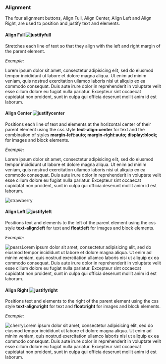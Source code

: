 ### **Alignment**

The four alignment buttons, Align Full, Align Center, Align Left and Align Right, are used to position and justify text and elements.

#### **Align Full** ![justifyfull](https://cdn.joomlacontenteditor.net/images/docs/editor/buttons/justifyfull.gif)

Stretches each line of text so that they align with the left and right margin of the parent element.

_Example:_

Lorem ipsum dolor sit amet, consectetur adipisicing elit, sed do eiusmod tempor incididunt ut labore et dolore magna aliqua. Ut enim ad minim veniam, quis nostrud exercitation ullamco laboris nisi ut aliquip ex ea commodo consequat. Duis aute irure dolor in reprehenderit in voluptate velit esse cillum dolore eu fugiat nulla pariatur. Excepteur sint occaecat cupidatat non proident, sunt in culpa qui officia deserunt mollit anim id est laborum.

#### **Align Center** ![justifycenter](https://cdn.joomlacontenteditor.net/images/docs/editor/buttons/justifycenter.gif)

Positions each line of text and elements at the horizontal center of their parent element using the css style **text-align:center** for text and the combination of styles **margin-left:auto; margin-right:auto; display:block;** for images and block elements.

_Example:_

Lorem ipsum dolor sit amet, consectetur adipisicing elit, sed do eiusmod tempor incididunt ut labore et dolore magna aliqua. Ut enim ad minim veniam, quis nostrud exercitation ullamco laboris nisi ut aliquip ex ea commodo consequat. Duis aute irure dolor in reprehenderit in voluptate velit esse cillum dolore eu fugiat nulla pariatur. Excepteur sint occaecat cupidatat non proident, sunt in culpa qui officia deserunt mollit anim id est laborum.

![strawberry](https://cdn.joomlacontenteditor.net/images/docs/editor/strawberry.jpg)

#### **Align Left** ![justifyleft](https://cdn.joomlacontenteditor.net/images/docs/editor/buttons/justifyleft.gif)

Positions text and elements to the left of the parent element using the css style **text-align:left** for text and **float:left** for images and block elements.

_Example:_

![pears](https://cdn.joomlacontenteditor.net/images/docs/editor/pears.jpg)Lorem ipsum dolor sit amet, consectetur adipisicing elit, sed do eiusmod tempor incididunt ut labore et dolore magna aliqua. Ut enim ad minim veniam, quis nostrud exercitation ullamco laboris nisi ut aliquip ex ea commodo consequat. Duis aute irure dolor in reprehenderit in voluptate velit esse cillum dolore eu fugiat nulla pariatur. Excepteur sint occaecat cupidatat non proident, sunt in culpa qui officia deserunt mollit anim id est laborum.

#### **Align Right** ![justifyright](https://cdn.joomlacontenteditor.net/images/docs/editor/buttons/justifyright.gif)

Positions text and elements to the right of the parent element using the css style **text-align:right** for text and **float:right** for images and block elements.

_Example:_

![cherry](https://cdn.joomlacontenteditor.net/images/docs/editor/cherry.jpg)Lorem ipsum dolor sit amet, consectetur adipisicing elit, sed do eiusmod tempor incididunt ut labore et dolore magna aliqua. Ut enim ad minim veniam, quis nostrud exercitation ullamco laboris nisi ut aliquip ex ea commodo consequat. Duis aute irure dolor in reprehenderit in voluptate velit esse cillum dolore eu fugiat nulla pariatur. Excepteur sint occaecat cupidatat non proident, sunt in culpa qui officia deserunt mollit anim id est laborum.